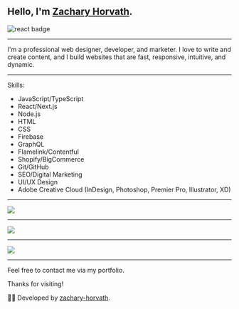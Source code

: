
## Hello, I'm [Zachary Horvath](https://www.zacharyhorvath.io).

<img src="https://img.shields.io/badge/-ReactJs-61DAFB?logo=react&logoColor=white&style=for-the-badge" alt="react badge" />

----

I'm a professional web designer, developer, and marketer. I love to write and create content, and I build websites that are fast, responsive, intuitive, and dynamic.

-----

Skills:

- JavaScript/TypeScript
- React/Next.js
- Node.js
- HTML
- CSS
- Firebase
- GraphQL
- Flamelink/Contentful
- Shopify/BigCommerce
- Git/GitHub
- SEO/Digital Marketing
- UI/UX Design
- Adobe Creative Cloud (InDesign, Photoshop, Premier Pro, Illustrator, XD)

-----
<a href="https://github.com/zachary-horvath">
  <img src="https://komarev.com/ghpvc/?username=zachary-horvath&style=flat-square" />
</a>


***

<a href="https://github.com/zachary-horvath">
  <img src="https://github-readme-stats.vercel.app/api?username=zachary-horvath&show_icons=true&hide_border=true" />
</a>

---

<a href="https://github.com/zachary-horvath">
  <img src="https://github-readme-stats.vercel.app/api/top-langs/?username=zachary-horvath&layout=compact" />
</a>

-----

Feel free to contact me via my portfolio.

Thanks for visiting!

👨‍💻 Developed by [zachary-horvath](https://github.com/zachary-horvath).
